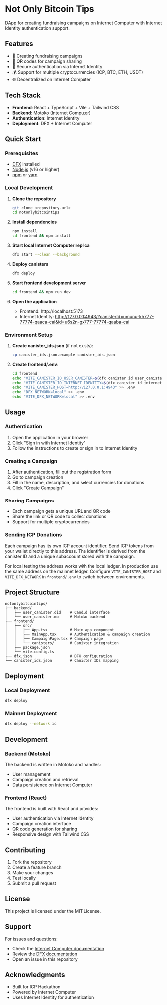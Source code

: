 # Not Only Bitcoin Tips

DApp for creating fundraising campaigns on Internet Computer with Internet Identity authentication support.

## Features

- 🎯 Creating fundraising campaigns
- 📱 QR codes for campaign sharing
- 🔐 Secure authentication via Internet Identity
- 💰 Support for multiple cryptocurrencies (ICP, BTC, ETH, USDT)
- 🌐 Decentralized on Internet Computer

## Tech Stack

- **Frontend**: React + TypeScript + Vite + Tailwind CSS
- **Backend**: Motoko (Internet Computer)
- **Authentication**: Internet Identity
- **Deployment**: DFX + Internet Computer

## Quick Start

### Prerequisites

- [DFX](https://internetcomputer.org/docs/current/developer-docs/setup/install/) installed
- [Node.js](https://nodejs.org/) (v16 or higher)
- [npm](https://www.npmjs.com/) or [yarn](https://yarnpkg.com/)

### Local Development

1. **Clone the repository**
   ```bash
   git clone <repository-url>
   cd notonlybitcointips
   ```

2. **Install dependencies**
   ```bash
   npm install
   cd frontend && npm install
   ```

3. **Start local Internet Computer replica**
   ```bash
   dfx start --clean --background
   ```

4. **Deploy canisters**
   ```bash
   dfx deploy
   ```

5. **Start frontend development server**
   ```bash
   cd frontend && npm run dev
   ```

6. **Open the application**
   - Frontend: http://localhost:5173
   - Internet Identity: http://127.0.0.1:4943/?canisterId=umunu-kh777-77774-qaaca-cai&id=u6s2n-gx777-77774-qaaba-cai

### Environment Setup

1. **Create canister_ids.json** (if not exists):
   ```bash
   cp canister_ids.json.example canister_ids.json
   ```

2. **Create frontend/.env**:
   ```bash
   cd frontend
   echo "VITE_CANISTER_ID_USER_CANISTER=$(dfx canister id user_canister)" > .env
   echo "VITE_CANISTER_ID_INTERNET_IDENTITY=$(dfx canister id internet_identity)" >> .env
   echo "VITE_CANISTER_HOST=http://127.0.0.1:4943" >> .env
   echo "DFX_NETWORK=local" >> .env
   echo "VITE_DFX_NETWORK=local" >> .env
   ```

## Usage

### Authentication

1. Open the application in your browser
2. Click "Sign in with Internet Identity"
3. Follow the instructions to create or sign in to Internet Identity

### Creating a Campaign

1. After authentication, fill out the registration form
2. Go to campaign creation
3. Fill in the name, description, and select currencies for donations
4. Click "Create Campaign"

### Sharing Campaigns

- Each campaign gets a unique URL and QR code
- Share the link or QR code to collect donations
- Support for multiple cryptocurrencies

### Sending ICP Donations

Each campaign has its own ICP account identifier. Send ICP tokens from your wallet directly to this address. The identifier is derived from the canister ID and a unique subaccount stored with the campaign.

For local testing the address works with the local ledger. In production use the same address on the mainnet ledger. Configure `VITE_CANISTER_HOST` and `VITE_DFX_NETWORK` in `frontend/.env` to switch between environments.

## Project Structure

```
notonlybitcointips/
├── backend/
│   ├── user_canister.did    # Candid interface
│   └── user_canister.mo     # Motoko backend
├── frontend/
│   ├── src/
│   │   ├── App.tsx          # Main app component
│   │   ├── MainApp.tsx      # Authentication & campaign creation
│   │   ├── CampaignPage.tsx # Campaign page
│   │   └── canisters/       # Canister integration
│   ├── package.json
│   └── vite.config.ts
├── dfx.json                 # DFX configuration
└── canister_ids.json        # Canister IDs mapping
```

## Deployment

### Local Deployment

```bash
dfx deploy
```

### Mainnet Deployment

```bash
dfx deploy --network ic
```

## Development

### Backend (Motoko)

The backend is written in Motoko and handles:
- User management
- Campaign creation and retrieval
- Data persistence on Internet Computer

### Frontend (React)

The frontend is built with React and provides:
- User authentication via Internet Identity
- Campaign creation interface
- QR code generation for sharing
- Responsive design with Tailwind CSS

## Contributing

1. Fork the repository
2. Create a feature branch
3. Make your changes
4. Test locally
5. Submit a pull request

## License

This project is licensed under the MIT License.

## Support

For issues and questions:
- Check the [Internet Computer documentation](https://internetcomputer.org/docs/current/developer-docs/)
- Review the [DFX documentation](https://internetcomputer.org/docs/current/developer-docs/setup/install/)
- Open an issue in this repository

## Acknowledgments

- Built for ICP Hackathon
- Powered by Internet Computer
- Uses Internet Identity for authentication
